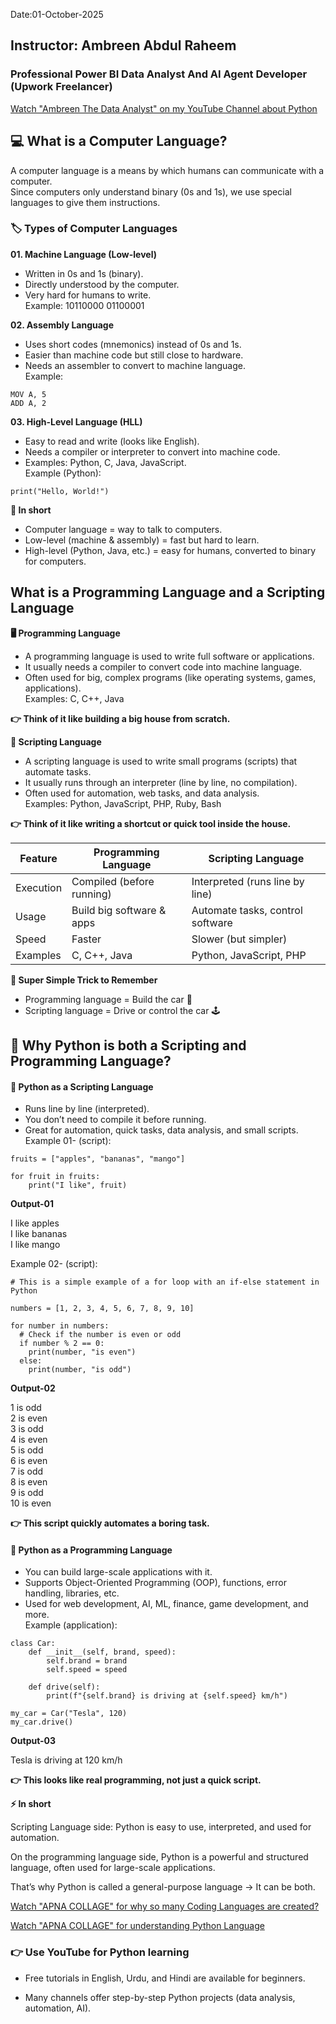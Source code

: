 Date:01-October-2025

## Instructor: Ambreen Abdul Raheem
### Professional Power BI Data Analyst And AI Agent Developer (Upwork Freelancer)


[Watch "Ambreen The Data Analyst" on my YouTube Channel about Python](https://www.youtube.com/@AmbreenAbdulRaheem-y8m)


## 💻 What is a Computer Language?

A computer language is a means by which humans can communicate with a computer.\
Since computers only understand binary (0s and 1s), we use special languages to give them instructions.

### 🏷️ Types of Computer Languages
**01. Machine Language (Low-level)**
- Written in 0s and 1s (binary).
- Directly understood by the computer.
- Very hard for humans to write.\
Example: 10110000 01100001

**02. Assembly Language**
- Uses short codes (mnemonics) instead of 0s and 1s.
- Easier than machine code but still close to hardware.
- Needs an assembler to convert to machine language.\
Example:
```
MOV A, 5
ADD A, 2
```

**03. High-Level Language (HLL)**
- Easy to read and write (looks like English).
- Needs a compiler or interpreter to convert into machine code.
- Examples: Python, C, Java, JavaScript.\
Example (Python):
```
print("Hello, World!")
```
**📝 In short**
- Computer language = way to talk to computers.
- Low-level (machine & assembly) = fast but hard to learn.
- High-level (Python, Java, etc.) = easy for humans, converted to binary for computers.

## What is a Programming Language and a Scripting Language
**🖥️ Programming Language**
- A programming language is used to write full software or applications.
- It usually needs a compiler to convert code into machine language.
- Often used for big, complex programs (like operating systems, games, applications).\
Examples: C, C++, Java

**👉 Think of it like building a big house from scratch.**

**📜 Scripting Language**
- A scripting language is used to write small programs (scripts) that automate tasks.
- It usually runs through an interpreter (line by line, no compilation).
- Often used for automation, web tasks, and data analysis.\
Examples: Python, JavaScript, PHP, Ruby, Bash

**👉 Think of it like writing a shortcut or quick tool inside the house.**

| Feature       | Programming Language      | Scripting Language               |
| ------------- | ------------------------- | -------------------------------- |
| Execution | Compiled (before running) | Interpreted (runs line by line)  |
| Usage     | Build big software & apps | Automate tasks, control software |
| Speed     | Faster                    | Slower (but simpler)             |
| Examples  | C, C++, Java              | Python, JavaScript, PHP          |


**🎯 Super Simple Trick to Remember**
- Programming language = Build the car 🚗
- Scripting language = Drive or control the car 🕹️

## 🐍 Why Python is both a Scripting and Programming Language?
#### 🔹 Python as a Scripting Language
- Runs line by line (interpreted).
- You don’t need to compile it before running.
- Great for automation, quick tasks, data analysis, and small scripts.\
Example 01- (script):
```
fruits = ["apples", "bananas", "mango"]

for fruit in fruits:
    print("I like", fruit)
```
**Output-01**

I like apples\
I like bananas\
I like mango

Example 02- (script):
```
# This is a simple example of a for loop with an if-else statement in Python

numbers = [1, 2, 3, 4, 5, 6, 7, 8, 9, 10]

for number in numbers:
  # Check if the number is even or odd
  if number % 2 == 0:
    print(number, "is even")
  else:
    print(number, "is odd")
```
**Output-02**

1 is odd\
2 is even\
3 is odd\
4 is even\
5 is odd\
6 is even\
7 is odd\
8 is even\
9 is odd\
10 is even

**👉 This script quickly automates a boring task.**

#### 🔹 Python as a Programming Language
- You can build large-scale applications with it.
- Supports Object-Oriented Programming (OOP), functions, error handling, libraries, etc.
- Used for web development, AI, ML, finance, game development, and more.\
Example (application):
```
class Car:
    def __init__(self, brand, speed):
        self.brand = brand
        self.speed = speed
    
    def drive(self):
        print(f"{self.brand} is driving at {self.speed} km/h")

my_car = Car("Tesla", 120)
my_car.drive()
```
**Output-03**

Tesla is driving at 120 km/h

**👉 This looks like real programming, not just a quick script.**

**⚡ In short**

Scripting Language side: Python is easy to use, interpreted, and used for automation.

On the programming language side, Python is a powerful and structured language, often used for large-scale applications.

That’s why Python is called a general-purpose language → It can be both.

[Watch "APNA COLLAGE" for why so many Coding Languages are created?](https://www.youtube.com/watch?v=5QUSeBAMjoo)

[Watch "APNA COLLAGE" for understanding Python Language](https://www.youtube.com/watch?v=t2_Q2BRzeEE&list=PLGjplNEQ1it8-0CmoljS5yeV-GlKSUEt0)

### 👉 Use YouTube for Python learning

- Free tutorials in English, Urdu, and Hindi are available for beginners.

- Many channels offer step-by-step Python projects (data analysis, automation, AI).















